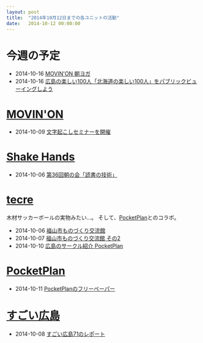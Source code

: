 ```yaml
---
layout: post
title:  "2014年10月12日までの各ユニットの活動"
date:   2014-10-12 00:00:00
---
```


# 今週の予定

* 2014-10-16 [MOVIN'ON 朝ヨガ](http://www.facebook.com/movinon.hiroshima/photos/a.723999867620794.1073741829.723399384347509/825468364140610/?type=1)
* 2014-10-16 [広島の楽しい100人「北海道の楽しい100人」をパブリックビューイングしよう](http://www.facebook.com/events/802247616484578/permalink/802247619817911/)


# [MOVIN'ON](http://coworking-hiroshima.com/)

* 2014-10-09 [文字起こしセミナーを開催](http://www.facebook.com/movinon.hiroshima/photos/a.723999867620794.1073741829.723399384347509/827435820610531/?type=1)


# [Shake Hands](http://www.shakehands.jp/)

* 2014-10-06 [第36回朝の会「読書の技術」](http://www.facebook.com/CoworkingShakeHands/photos/a.624867490897982.1073741830.592127770838621/809783559073040/?type=1)



# [tecre](http://tecre.jp/)

木材サッカーボールの実物みたい…。
そして、[PocketPlan](http://pocketplan.jp/)とのコラボ。

* 2014-10-06 [福山市ものづくり交流館](http://tecre.jp/fukuyama-bingo-monodukuri/)
* 2014-10-07 [福山市ものづくり交流館 その2](http://tecre.jp/kikkoman-hukuyama-monodukuri/)
* 2014-10-10 [広島のサークル紹介 PocketPlan](http://tecre.jp/hiroshima-freepaper-circle/)


# [PocketPlan](http://pocketplan.jp/)

* 2014-10-11 [PocketPlanのフリーペーパー](http://www.facebook.com/PocketPlan/photos/a.395848217167823.95719.115520338533947/715669045185737/?type=1&relevant_count=1)


# [すごい広島](http://great-h.github.io/)

* 2014-10-08 [すごい広島71のレポート](http://www.facebook.com/great.hiroshima/posts/462804380528879)
